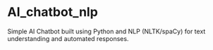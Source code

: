 # AI_chatbot_nlp
Simple AI Chatbot built using Python and NLP (NLTK/spaCy) for text understanding and automated responses.
